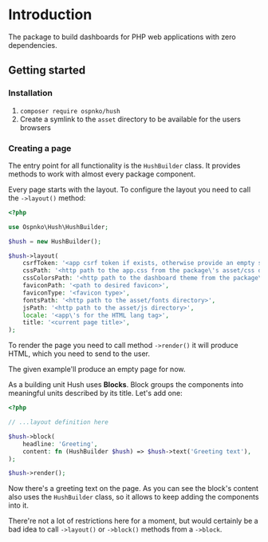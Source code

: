 # Introduction

The package to build dashboards for PHP web applications with zero dependencies.

## Getting started

### Installation

1. `composer require ospnko/hush`
2. Create a symlink to the `asset` directory to be available for the users browsers

### Creating a page

The entry point for all functionality is the `HushBuilder` class. It provides methods to work with almost every package component.

Every page starts with the layout. To configure the layout you need to call the `->layout()` method:

```php
<?php

use Ospnko\Hush\HushBuilder;

$hush = new HushBuilder();

$hush->layout(
    csrfToken: '<app csrf token if exists, otherwise provide an empty string>',
    cssPath: '<http path to the app.css from the package\'s asset/css directory>',
    cssColorsPath: '<http path to the dashboard theme from the package\'s asset/css directory>',
    faviconPath: '<path to desired favicon>',
    faviconType: '<favicon type>',
    fontsPath: '<http path to the asset/fonts directory>',
    jsPath: '<http path to the asset/js directory>',
    locale: '<app\'s for the HTML lang tag>',
    title: '<current page title>',
);
```

To render the page you need to call method `->render()` it will produce HTML, which you need to send to the user.

The given example'll produce an empty page for now.

As a building unit Hush uses **Blocks**. Block groups the components into meaningful units described by its title. Let's add one:

```php
<?php

// ...layout definition here

$hush->block(
    headline: 'Greeting',
    content: fn (HushBuilder $hush) => $hush->text('Greeting text'),
);

$hush->render();
```

Now there's a greeting text on the page. As you can see the block's content also uses the `HushBuilder` class, so it allows to keep adding the components into it.

There're not a lot of restrictions here for a moment, but would certainly be a bad idea to call `->layout()` or `->block()` methods from a `->block`.
